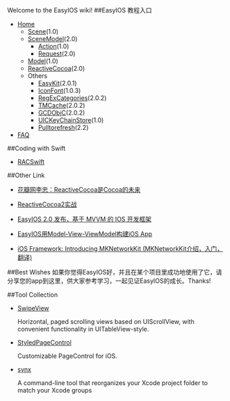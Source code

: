 Welcome to the EasyIOS wiki!
##EasyIOS 教程入口
* [Home](Home)
	* [Scene](Scene)(1.0)
	* [SceneModel](SceneModel)(2.0)
		* [Action](Action)(1.0)
		* [Request](Request)(2.0)
	* [Model](Model)(1.0)
	* [ReactiveCocoa](ReactiveCocoa)(2.0)
	* Others
		* [EasyKit](EasyKit)(2.0.1)
		* [IconFont](IconFont)(1.0.3)
		* [RegExCategories](RegExCategories)(2.0.2)
		* [TMCache](TMCache)(2.0.2)
		* [GCDObjC](GCDObjC)(2.0.2)
		* [UICKeyChainStore](UICKeyChainStore)(1.0)
		* [Pulltorefresh](pulltorefresh+infinitescrolling)(2.2)
* [FAQ](FAQ)

##Coding with Swift

* [RACSwift](https://github.com/zhuchaowe/RACSwift)
 
##Other Link

* [花瓣网李忠：ReactiveCocoa是Cocoa的未来](http://swift.08dream.com/index.php?s=/Home/Article/detail/id/10037.html)

* [ReactiveCocoa2实战](http://swift.08dream.com/index.php?s=/Home/Article/detail/id/10035.html)

* [EasyIOS 2.0 发布，基于 MVVM 的 IOS 开发框架](http://www.oschina.net/news/54062/easyios-2-0-released)

* [EasyIOS用Model-View-ViewModel构建iOS App](http://swift.08dream.com/index.php?s=/Home/Article/detail/id/10036.html)

* [iOS Framework: Introducing MKNetworkKit (MKNetworkKit介绍，入门，翻译)](http://swift.08dream.com/index.php?s=/Home/Article/detail/id/10038.html)

##Best Wishes
如果你觉得EasyIOS好，并且在某个项目里成功地使用了它，请分享您的app到这里，供大家参考学习，一起见证EasyIOS的成长。Thanks!

##Tool Collection

* [SwipeView](https://github.com/nicklockwood/SwipeView) 

	Horizontal, paged scrolling views based on UIScrollView, with convenient
   functionality in UITableView-style.
   
* [StyledPageControl](https://github.com/honcheng/iOS-StyledPageControl)

	Customizable PageControl for iOS.
* [synx](https://github.com/venmo/synx)
	
	A command-line tool that reorganizes your Xcode project folder to match your Xcode groups

